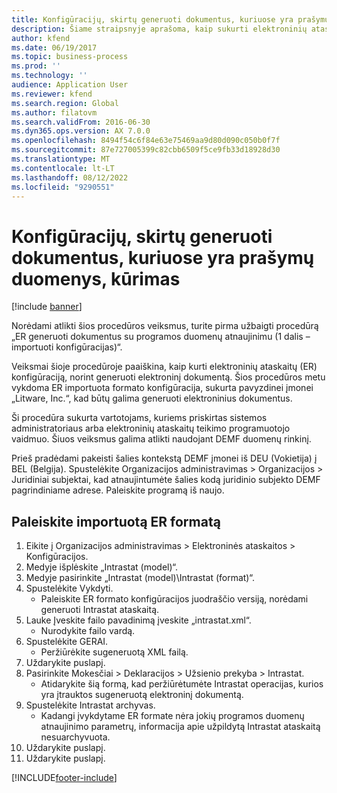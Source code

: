 ```yaml
---
title: Konfigūracijų, skirtų generuoti dokumentus, kuriuose yra prašymų duomenys, kūrimas
description: Šiame straipsnyje aprašoma, kaip sukurti elektroninių ataskaitų (ER) konfigūracijas, kad būtų galima sugeneruoti elektroninį dokumentą. (1 dalis – konfigūracijų importavimas).
author: kfend
ms.date: 06/19/2017
ms.topic: business-process
ms.prod: ''
ms.technology: ''
audience: Application User
ms.reviewer: kfend
ms.search.region: Global
ms.author: filatovm
ms.search.validFrom: 2016-06-30
ms.dyn365.ops.version: AX 7.0.0
ms.openlocfilehash: 8494f54c6f84e63e75469aa9d80d090c050b0f7f
ms.sourcegitcommit: 87e727005399c82cbb6509f5ce9fb33d18928d30
ms.translationtype: MT
ms.contentlocale: lt-LT
ms.lasthandoff: 08/12/2022
ms.locfileid: "9290551"
---
```

# <a name="design-configurations-to-generate-documents-that-have-application-data"></a>Konfigūracijų, skirtų generuoti dokumentus, kuriuose yra prašymų duomenys, kūrimas

[!include [banner](../../includes/banner.md)]

Norėdami atlikti šios procedūros veiksmus, turite pirma užbaigti procedūrą „ER generuoti dokumentus su programos duomenų atnaujinimu (1 dalis – importuoti konfigūracijas)“.



Veiksmai šioje procedūroje paaiškina, kaip kurti elektroninių ataskaitų (ER) konfigūraciją, norint generuoti elektroninį dokumentą. Šios procedūros metu vykdoma ER importuota formato konfigūracija, sukurta pavyzdinei įmonei „Litware, Inc.“, kad būtų galima generuoti elektroninius dokumentus.



Ši procedūra sukurta vartotojams, kuriems priskirtas sistemos administratoriaus arba elektroninių ataskaitų teikimo programuotojo vaidmuo. Šiuos veiksmus galima atlikti naudojant DEMF duomenų rinkinį. 



Prieš pradėdami pakeisti šalies kontekstą DEMF įmonei iš DEU (Vokietija) į BEL (Belgija). Spustelėkite Organizacijos administravimas > Organizacijos > Juridiniai subjektai, kad atnaujintumėte šalies kodą juridinio subjekto DEMF pagrindiniame adrese. Paleiskite programą iš naujo.


## <a name="run-imported-er-format"></a>Paleiskite importuotą ER formatą
1. Eikite į Organizacijos administravimas > Elektroninės ataskaitos > Konfigūracijos.
2. Medyje išplėskite „Intrastat (model)“.
3. Medyje pasirinkite „Intrastat (model)\Intrastat (format)“.
4. Spustelėkite Vykdyti.
    * Paleiskite ER formato konfigūracijos juodraščio versiją, norėdami generuoti Intrastat ataskaitą.  
5. Lauke Įveskite failo pavadinimą įveskite „intrastat.xml“.
    * Nurodykite failo vardą.  
6. Spustelėkite GERAI.
    * Peržiūrėkite sugeneruotą XML failą.  
7. Uždarykite puslapį.
8. Pasirinkite Mokesčiai > Deklaracijos > Užsienio prekyba > Intrastat.
    * Atidarykite šią formą, kad peržiūrėtumėte Intrastat operacijas, kurios yra įtrauktos sugeneruotą elektroninį dokumentą.  
9. Spustelėkite Intrastat archyvas.
    * Kadangi įvykdytame ER formate nėra jokių programos duomenų atnaujinimo parametrų, informacija apie užpildytą Intrastat ataskaitą nesuarchyvuota.  
10. Uždarykite puslapį.
11. Uždarykite puslapį.



[!INCLUDE[footer-include](../../../../includes/footer-banner.md)]
